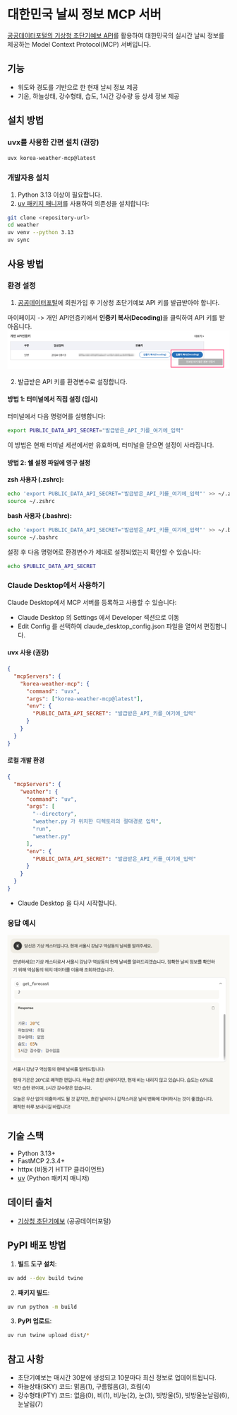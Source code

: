 # 대한민국 날씨 정보 MCP 서버

[공공데이터포털의 기상청 초단기예보 API](https://www.data.go.kr/data/15043492/fileData.do?recommendDataYn=Y)를 활용하여 대한민국의 실시간 날씨 정보를 제공하는 Model Context Protocol(MCP) 서버입니다. 

## 기능

- 위도와 경도를 기반으로 한 현재 날씨 정보 제공
- 기온, 하늘상태, 강수형태, 습도, 1시간 강수량 등 상세 정보 제공

## 설치 방법

### uvx를 사용한 간편 설치 (권장)

```bash
uvx korea-weather-mcp@latest
```

### 개발자용 설치

1. Python 3.13 이상이 필요합니다.
2. [uv 패키지 매니저](https://docs.astral.sh/uv/getting-started/installation/)를 사용하여 의존성을 설치합니다:

```bash
git clone <repository-url>
cd weather
uv venv --python 3.13
uv sync
```

## 사용 방법

### 환경 설정

1. [공공데이터포털](https://www.data.go.kr)에 회원가입 후 기상청 초단기예보 API 키를 발급받아야 합니다.

마이페이지 -> 개인 API인증키에서 <b>인증키 복사(Decoding)</b>을 클릭하여 API 키를 받아옵니다.
<img src="images/api_key.png" alt="API Key 발급 방법" width="600">

2. 발급받은 API 키를 환경변수로 설정합니다.

#### 방법 1: 터미널에서 직접 설정 (임시)
터미널에서 다음 명령어를 실행합니다:
```bash
export PUBLIC_DATA_API_SECRET="발급받은_API_키를_여기에_입력"
```
이 방법은 현재 터미널 세션에서만 유효하며, 터미널을 닫으면 설정이 사라집니다.

#### 방법 2: 쉘 설정 파일에 영구 설정
**zsh 사용자 (.zshrc):**
```bash
echo 'export PUBLIC_DATA_API_SECRET="발급받은_API_키를_여기에_입력"' >> ~/.zshrc
source ~/.zshrc
```

**bash 사용자 (.bashrc):**
```bash
echo 'export PUBLIC_DATA_API_SECRET="발급받은_API_키를_여기에_입력"' >> ~/.bashrc
source ~/.bashrc
```

설정 후 다음 명령어로 환경변수가 제대로 설정되었는지 확인할 수 있습니다:
```bash
echo $PUBLIC_DATA_API_SECRET
```

### Claude Desktop에서 사용하기

Claude Desktop에서 MCP 서버를 등록하고 사용할 수 있습니다:
   - Claude Desktop 의 Settings 에서 Developer 섹션으로 이동
   - Edit Config 를 선택하여 claude_desktop_config.json 파일을 열어서 편집합니다.

#### uvx 사용 (권장)
```json
{
  "mcpServers": {
    "korea-weather-mcp": {
      "command": "uvx",
      "args": ["korea-weather-mcp@latest"],
      "env": {
        "PUBLIC_DATA_API_SECRET": "발급받은_API_키를_여기에_입력"
      }
    }
  }
}
```

#### 로컬 개발 환경
```json
{
  "mcpServers": {
    "weather": {
      "command": "uv",
      "args": [
        "--directory",
        "weather.py 가 위치한 디렉토리의 절대경로 입력",
        "run",
        "weather.py"
      ],
      "env": {
        "PUBLIC_DATA_API_SECRET": "발급받은_API_키를_여기에_입력"
      }
    }
  }
}
```
   - Claude Desktop 을 다시 시작합니다.


### 응답 예시

<img src="images/claude_desktop.png" alt="Claude Desktop에서 날씨 정보 요청 예시" width="600">


## 기술 스택

- Python 3.13+
- FastMCP 2.3.4+
- httpx (비동기 HTTP 클라이언트)
- [uv](https://docs.astral.sh/uv/getting-started/installation/) (Python 패키지 매니저)

## 데이터 출처

- [기상청 초단기예보](https://www.data.go.kr/data/15043492/fileData.do?recommendDataYn=Y) (공공데이터포털)

## PyPI 배포 방법

1. **빌드 도구 설치**:
```bash
uv add --dev build twine
```

2. **패키지 빌드**:
```bash
uv run python -m build
```

3. **PyPI 업로드**:
```bash
uv run twine upload dist/*
```

## 참고 사항

- 초단기예보는 매시간 30분에 생성되고 10분마다 최신 정보로 업데이트됩니다.
- 하늘상태(SKY) 코드: 맑음(1), 구름많음(3), 흐림(4)
- 강수형태(PTY) 코드: 없음(0), 비(1), 비/눈(2), 눈(3), 빗방울(5), 빗방울눈날림(6), 눈날림(7)